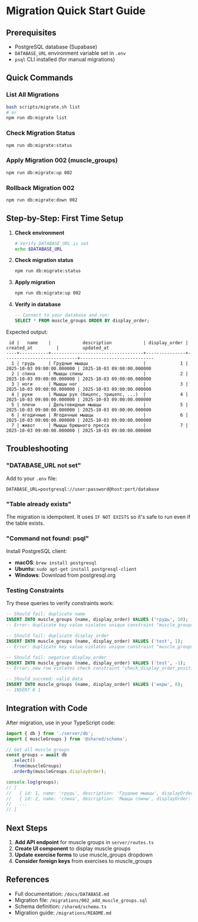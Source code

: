# Migration Quick Start Guide

## Prerequisites

- PostgreSQL database (Supabase)
- `DATABASE_URL` environment variable set in `.env`
- `psql` CLI installed (for manual migrations)

## Quick Commands

### List All Migrations
```bash
bash scripts/migrate.sh list
# or
npm run db:migrate list
```

### Check Migration Status
```bash
npm run db:migrate:status
```

### Apply Migration 002 (muscle_groups)
```bash
npm run db:migrate:up 002
```

### Rollback Migration 002
```bash
npm run db:migrate:down 002
```

## Step-by-Step: First Time Setup

1. **Check environment**
   ```bash
   # Verify DATABASE_URL is set
   echo $DATABASE_URL
   ```

2. **Check migration status**
   ```bash
   npm run db:migrate:status
   ```

3. **Apply migration**
   ```bash
   npm run db:migrate:up 002
   ```

4. **Verify in database**
   ```sql
   -- Connect to your database and run:
   SELECT * FROM muscle_groups ORDER BY display_order;
   ```

Expected output:
```
 id |   name    |            description            | display_order |         created_at         |         updated_at
----+-----------+-----------------------------------+---------------+----------------------------+----------------------------
  1 | грудь     | Грудные мышцы                     |             1 | 2025-10-03 09:00:00.000000 | 2025-10-03 09:00:00.000000
  2 | спина     | Мышцы спины                       |             2 | 2025-10-03 09:00:00.000000 | 2025-10-03 09:00:00.000000
  3 | ноги      | Мышцы ног                         |             3 | 2025-10-03 09:00:00.000000 | 2025-10-03 09:00:00.000000
  4 | руки      | Мышцы рук (бицепс, трицепс, ...)  |             4 | 2025-10-03 09:00:00.000000 | 2025-10-03 09:00:00.000000
  5 | плечи     | Дельтовидные мышцы                |             5 | 2025-10-03 09:00:00.000000 | 2025-10-03 09:00:00.000000
  6 | ягодичные | Ягодичные мышцы                   |             6 | 2025-10-03 09:00:00.000000 | 2025-10-03 09:00:00.000000
  7 | живот     | Мышцы брюшного пресса             |             7 | 2025-10-03 09:00:00.000000 | 2025-10-03 09:00:00.000000
```

## Troubleshooting

### "DATABASE_URL not set"
Add to your `.env` file:
```
DATABASE_URL=postgresql://user:password@host:port/database
```

### "Table already exists"
The migration is idempotent. It uses `IF NOT EXISTS` so it's safe to run even if the table exists.

### "Command not found: psql"
Install PostgreSQL client:
- **macOS**: `brew install postgresql`
- **Ubuntu**: `sudo apt-get install postgresql-client`
- **Windows**: Download from postgresql.org

### Testing Constraints

Try these queries to verify constraints work:

```sql
-- Should fail: duplicate name
INSERT INTO muscle_groups (name, display_order) VALUES ('грудь', 10);
-- Error: duplicate key value violates unique constraint "muscle_groups_name_key"

-- Should fail: duplicate display_order
INSERT INTO muscle_groups (name, display_order) VALUES ('test', 1);
-- Error: duplicate key value violates unique constraint "muscle_groups_display_order_key"

-- Should fail: negative display_order
INSERT INTO muscle_groups (name, display_order) VALUES ('test', -1);
-- Error: new row violates check constraint "check_display_order_positive"

-- Should succeed: valid data
INSERT INTO muscle_groups (name, display_order) VALUES ('икры', 8);
-- INSERT 0 1
```

## Integration with Code

After migration, use in your TypeScript code:

```typescript
import { db } from './server/db';
import { muscleGroups } from '@shared/schema';

// Get all muscle groups
const groups = await db
  .select()
  .from(muscleGroups)
  .orderBy(muscleGroups.displayOrder);

console.log(groups);
// [
//   { id: 1, name: 'грудь', description: 'Грудные мышцы', displayOrder: 1, ... },
//   { id: 2, name: 'спина', description: 'Мышцы спины', displayOrder: 2, ... },
//   ...
// ]
```

## Next Steps

1. **Add API endpoint** for muscle groups in `server/routes.ts`
2. **Create UI component** to display muscle groups
3. **Update exercise forms** to use muscle_groups dropdown
4. **Consider foreign keys** from exercises to muscle_groups

## References

- Full documentation: `/docs/DATABASE.md`
- Migration file: `/migrations/002_add_muscle_groups.sql`
- Schema definition: `/shared/schema.ts`
- Migration guide: `/migrations/README.md`
